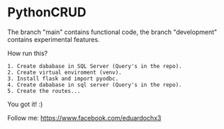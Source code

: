 # PythonCRUD
The branch "main" contains functional code, the branch "development" contains experimental features.  
  
  How run this?  
    
    1. Create dababase in SQL Server (Query's in the repo).  
    2. Create virtual enviroment (venv).  
    3. Install flask and import pyodbc.  
    4. Create dababase in sql server (Query's in the repo).  
    5. Create the routes...

You got it! :)  
  
  Follow me: https://www.facebook.com/eduardochx3

